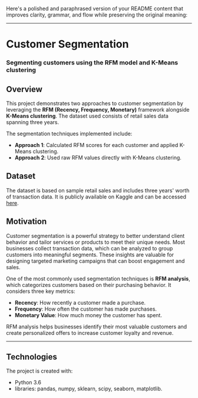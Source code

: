 Here's a polished and paraphrased version of your README content that improves clarity, grammar, and flow while preserving the original meaning:

---

# Customer Segmentation

### Segmenting customers using the RFM model and K-Means clustering

## Overview

This project demonstrates two approaches to customer segmentation by leveraging the **RFM (Recency, Frequency, Monetary)** framework alongside **K-Means clustering**. The dataset used consists of retail sales data spanning three years.

The segmentation techniques implemented include:

* **Approach 1**: Calculated RFM scores for each customer and applied K-Means clustering.
* **Approach 2**: Used raw RFM values directly with K-Means clustering.

## Dataset

The dataset is based on sample retail sales and includes three years' worth of transaction data. It is publicly available on Kaggle and can be accessed [here](https://www.kaggle.com/kyanyoga/sample-sales-data).

## Motivation

Customer segmentation is a powerful strategy to better understand client behavior and tailor services or products to meet their unique needs. Most businesses collect transaction data, which can be analyzed to group customers into meaningful segments. These insights are valuable for designing targeted marketing campaigns that can boost engagement and sales.

One of the most commonly used segmentation techniques is **RFM analysis**, which categorizes customers based on their purchasing behavior. It considers three key metrics:

* **Recency**: How recently a customer made a purchase.
* **Frequency**: How often the customer has made purchases.
* **Monetary Value**: How much money the customer has spent.

RFM analysis helps businesses identify their most valuable customers and create personalized offers to increase customer loyalty and revenue.

---

## Technologies

The project is created with:

- Python 3.6
- libraries: pandas, numpy, sklearn, scipy, seaborn, matplotlib.


